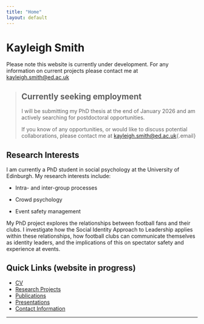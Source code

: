 ```yaml
---
title: "Home"
layout: default
---
```


# Kayleigh Smith

Please note this website is currently under development. For any information on current projects please contact me at <a href="mailto:kayleigh.smith@ed.ac.uk">kayleigh.smith\@ed.ac.uk</a>

> ## Currently seeking employment
>
> I will be submitting my PhD thesis at the end of January 2026 and am actively searching for postdoctoral opportunities.
>
> If you know of any opportunities, or would like to discuss potential collaborations, please contact me at [kayleigh.smith\@ed.ac.uk](mailto:kayleigh.smith@ed.ac.uk){.email}

## Research Interests

I am currently a PhD student in social psychology at the University of Edinburgh. My research interests include:

-   Intra- and inter-group processes

-   Crowd psychology

-   Event safety management

My PhD project explores the relationships between football fans and their clubs. I investigate how the Social Identity Approach to Leadership applies within these relationships, how football clubs can communicate themselves as identity leaders, and the implications of this on spectator safety and experience at events.

## Quick Links (website in progress)

-   [CV](cv.qmd)
-   [Research Projects](research.qmd)
-   [Publications](Publications.qmd)
-   [Presentations](presentations.qmd)
-   [Contact Information](contact.qmd)

------------------------------------------------------------------------
